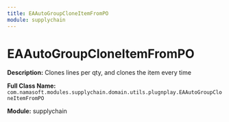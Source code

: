 ```yaml
---
title: EAAutoGroupCloneItemFromPO
module: supplychain
---
```


# EAAutoGroupCloneItemFromPO

**Description:** Clones lines per qty, and clones the item every time

**Full Class Name:** `com.namasoft.modules.supplychain.domain.utils.plugnplay.EAAutoGroupCloneItemFromPO`

**Module:** supplychain

